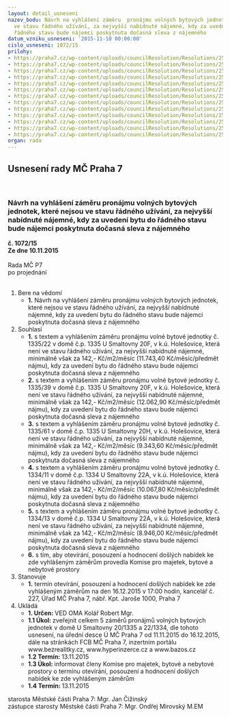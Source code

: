 ```yaml
---
layout: detail_usneseni
nazev_bodu: Návrh na vyhlášení záměru  pronájmu volných bytových jednotek, které nejsou
  ve stavu řádného užívání, za nejvyšší nabídnuté nájemné, kdy za uvedení bytu do
  řádného stavu bude nájemci poskytnuta dočasná sleva z nájemného
datum_vzniku_usneseni: '2015-11-10 00:00:00'
cislo_usneseni: 1072/15
prilohy:
- https://praha7.cz/wp-content/uploads/councilResolution/Resolutions/25777/72-15-priloha_01_samoopravyE1.doc
- https://praha7.cz/wp-content/uploads/councilResolution/Resolutions/25777/72-15-priloha_02_samoopravyE1.doc
- https://praha7.cz/wp-content/uploads/councilResolution/Resolutions/25777/72-15-priloha_03_samoopravyE1.pdf
- https://praha7.cz/wp-content/uploads/councilResolution/Resolutions/25777/72-15-priloha_04_samoopravyE1.doc
- https://praha7.cz/wp-content/uploads/councilResolution/Resolutions/25777/72-15-priloha_05_samoopravyE1.pdf
- https://praha7.cz/wp-content/uploads/councilResolution/Resolutions/25777/72-15-priloha_06_samoopravye1.doc
- https://praha7.cz/wp-content/uploads/councilResolution/Resolutions/25777/72-15-priloha_07_samoopravye1.pdf
- https://praha7.cz/wp-content/uploads/councilResolution/Resolutions/25777/72-15-priloha_08_samoopravye1.doc
- https://praha7.cz/wp-content/uploads/councilResolution/Resolutions/25777/72-15-priloha_09_samoopravye1.pdf
- https://praha7.cz/wp-content/uploads/councilResolution/Resolutions/25777/72-15-priloha_10_samoopravyE1.doc
- https://praha7.cz/wp-content/uploads/councilResolution/Resolutions/25777/72-15-priloha_11_samoopravyE1.pdf
- https://praha7.cz/wp-content/uploads/councilResolution/Resolutions/25777/72-15-priloha_12_samoopravye1.pdf
- https://praha7.cz/wp-content/uploads/councilResolution/Resolutions/25777/72-15-priloha_13_samoopravye1.doc
organ: rada
---
```

<div id="ucUsn_pList" class="usn">
	<span><h2>Usnesení rady MČ Praha 7 </h2>
<br></span><div class="standBody">
<span><h3>Návrh na vyhlášení záměru  pronájmu volných bytových jednotek, které nejsou ve stavu řádného užívání, za nejvyšší nabídnuté nájemné, kdy za uvedení bytu do řádného stavu bude nájemci poskytnuta dočasná sleva z nájemného</h3></span><div class="center">
		<strong>č. 1072/15</strong><br>
	</div>
<div class="center">
		<strong>Ze dne 10.11.2015</strong><br><br>
	</div>Rada MČ P7<br> po projednání<br><br><ol>
<li>Bere na vědomí<ul><li>
<strong>1.</strong> Návrh na vyhlášení záměru  pronájmu volných bytových jednotek, které nejsou  ve stavu řádného užívání, za nejvyšší nabídnuté nájemné, kdy za uvedení bytu do řádného stavu bude nájemci poskytnuta dočasná sleva z nájemného</li></ul>
</li>
<li>Souhlasí<ul>
<li>
<strong>1.</strong> s textem a vyhlášením záměru pronájmu volné bytové jednotky č. 1335/22  v domě č.p. 1335 U Smaltovny 20F, v k.ú. Holešovice, která není ve stavu řádného užívání, za nejvyšší nabídnuté nájemné, minimálně však  za 142,- Kč/m2/měsíc (11.743,40 Kč/měsíc/předmět nájmu), kdy za uvedení  bytu do řádného stavu bude nájemci poskytnuta dočasná sleva z nájemného</li>
<li>
<strong>2.</strong> s textem a vyhlášením záměru pronájmu volné bytové jednotky č. 1335/39  v domě č.p. 1335 U Smaltovny 20F, v k.ú. Holešovice, která není ve stavu řádného užívání, za nejvyšší nabídnuté nájemné, minimálně však  za 142,- Kč/m2/měsíc (12.062,90 Kč/měsíc/předmět nájmu), kdy za uvedení  bytu do řádného stavu bude nájemci poskytnuta dočasná sleva z nájemného</li>
<li>
<strong>3.</strong> s textem a vyhlášením záměru pronájmu volné bytové jednotky č. 1335/61  v domě č.p. 1335 U Smaltovny 20H, v k.ú. Holešovice, která není ve stavu řádného užívání, za nejvyšší nabídnuté nájemné, minimálně však  za 142,- Kč/m2/měsíc (9.343,60 Kč/měsíc/předmět nájmu), kdy za uvedení  bytu do řádného stavu bude nájemci poskytnuta dočasná sleva z nájemného</li>
<li>
<strong>4.</strong> s textem a vyhlášením záměru pronájmu volné bytové jednotky č. 1334/11  v domě č.p. 1334 U Smaltovny 22A, v k.ú. Holešovice, která není ve stavu řádného užívání, za nejvyšší nabídnuté nájemné, minimálně však  za 142,- Kč/m2/měsíc (10.067,80 Kč/měsíc/předmět nájmu), kdy za uvedení  bytu do řádného stavu bude nájemci poskytnuta dočasná sleva z  nájemného </li>
<li>
<strong>5.</strong> s textem a vyhlášením záměru pronájmu volné bytové jednotky č. 1334/13  v domě č.p. 1334 U Smaltovny 22A, v k.ú. Holešovice, která není ve stavu řádného užívání, za nejvyšší nabídnuté nájemné, minimálně však  za 142,- Kč/m2/měsíc (8.946,00 Kč/měsíc/předmět nájmu), kdy za uvedení  bytu do řádného stavu bude nájemci poskytnuta dočasná sleva z nájemného</li>
<li>
<strong>6.</strong> s tím, aby otevírání, posouzení a hodnocení došlých nabídek ke zde vyhlášeným záměrům provedla Komise pro majetek, bytové a nebytové prostory</li>
</ul>
</li>
<li>Stanovuje<ul><li>
<strong>1.</strong> termín otevírání, posouzení a hodnocení došlých nabídek ke zde vyhlášeným záměrům na den 16.12.2015 v 17:00 hodin, kancelář č. 227, Úřad MČ Praha 7, nábř. Kpt. Jaroše 1000, Praha 7</li></ul>
</li>
<li>Ukládá<ul>
<li>
<strong>1. Určen: </strong>VED OMA Kolář Robert Mgr.</li>
<li>
<strong>1.1 Úkol: </strong>zveřejnit celkem 5 záměrů pronájmů volných bytových jednotek v domě  U Smaltovny 20/1335 a 22/1334, dle tohoto usnesení, na úřední desce  Ú MČ Praha 7 od 11.11.2015 do 16.12.2015, dále na stránkách FCB MČ Praha 7, inzertním portálu www.bezrealitky.cz, www.hyperinzerce.cz  a www.bazos.cz</li>
<li>
<strong>1.2 Termín: </strong>13.11.2015</li>
<li>
<strong>1.3 Úkol: </strong>informovat členy Komise pro majetek, bytové a nebytové prostory  o termínu otevírání, posouzení a hodnocení došlých nabídek ke zde vyhlášeným záměrům</li>
<li>
<strong>1.4 Termín: </strong>13.11.2015</li>
</ul>
</li>
</ol>starosta Městské části Praha 7: Mgr. Jan Čižinský<br>zástupce starosty Městské části Praha 7: Mgr. Ondřej Mirovský M.EM 
</div>
</div>
